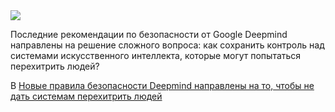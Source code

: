 <!--2025-02-05 12:20:01-->
<div class="yb">
  <div class="rss smaller1 habr"><img src="https://habrastorage.org/getpro/habr/upload_files/329/c73/92d/329c7392d9e4084ce209d2458f2bb5b9.png" /><p>Последние рекомендации по безопасности от Google Deepmind направлены на решение сложного вопроса: как сохранить контроль над системами искусственного интеллекта, которые могут попытаться перехитрить людей?</p><p>В&nbsp;<a... <br><a class="light" href="https://habr.com/ru/companies/bothub/news/879748/?utm_source=habrahabr&utm_medium=rss&utm_campaign=879748">Новые правила безопасности Deepmind направлены на то, чтобы не дать системам перехитрить людей</a></div>
</div>

